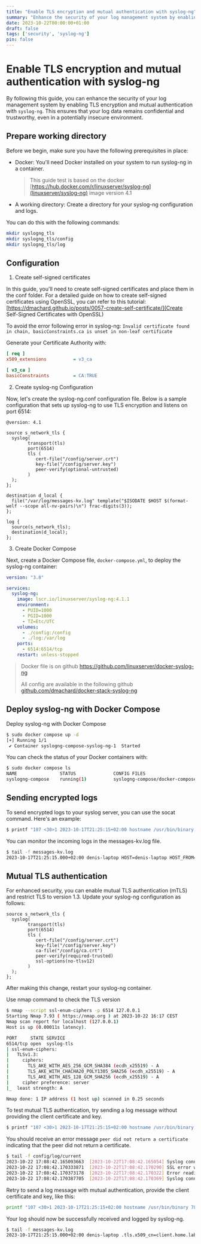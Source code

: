 ```yaml
---
title: "Enable TLS encryption and mutual authentication with syslog-ng"
summary: "Enhance the security of your log management system by enabling TLS encryption and mutual authentication"
date: 2023-10-22T00:00:00+01:00
draft: false
tags: ['security', 'syslog-ng']
pin: false
---
```


# Enable TLS encryption and mutual authentication with syslog-ng

By following this guide, you can enhance the security of your log management system by enabling TLS encryption and mutual authentication with `syslog-ng`. This ensures that your log data remains confidential and trustworthy, even in a potentially insecure environment.

## Prepare working directory

Before we begin, make sure you have the following prerequisites in place:

- Docker: You'll need Docker installed on your system to run syslog-ng in a container.
    > This guide test is based on the docker [https://hub.docker.com/r/linuxserver/syslog-ng](linuxserver/syslog-ng) image version 4.1
- A working directory: Create a directory for your syslog-ng configuration and logs.

You can do this with the following commands:

```bash
mkdir syslogng_tls
mkdir syslogng_tls/config
mkdir syslogng_tls/log
```

## Configuration

1. Create self-signed certificates

In this guide, you'll need to create self-signed certificates and place them in the conf folder.
For a detailed guide on how to create self-signed certificates using OpenSSL, you can refer to this tutorial: [https://dmachard.github.io/posts/0057-create-self-certificate/](Create Self-Signed Certificates with OpenSSL)

To avoid the error following error in syslog-ng: `Invalid certificate found in chain, basicConstraints.ca is unset in non-leaf certificate`

Generate your Certificate Authority with:

```ini
[ req ]
x509_extensions          = v3_ca

[ v3_ca ]
basicConstraints         = CA:TRUE
```

2. Create syslog-ng Configuration

Now, let's create the syslog-ng.conf configuration file. Below is a sample configuration that sets up syslog-ng to use TLS encryption and listens on port 6514:

```plain
@version: 4.1

source s_network_tls {
  syslog(
        transport(tls)
        port(6514)
        tls (
           cert-file("/config/server.crt")
           key-file("/config/server.key")
           peer-verify(optional-untrusted)
        )
  );
};

destination d_local {
  file("/var/log/messages-kv.log" template("$ISODATE $HOST $(format-welf --scope all-nv-pairs)\n") frac-digits(3));
};

log {
  source(s_network_tls);
  destination(d_local);
};
```

3. Create Docker Compose

Next, create a Docker Compose file, `docker-compose.yml`, to deploy the syslog-ng container:

```yaml
version: "3.8"

services:
  syslog-ng:
    image: lscr.io/linuxserver/syslog-ng:4.1.1
    environment:
      - PUID=1000
      - PGID=1000
      - TZ=Etc/UTC
    volumes:
      - ./config:/config
      - ./log:/var/log
    ports:
      - 6514:6514/tcp
    restart: unless-stopped
```

> Docker file is on github https://github.com/linuxserver/docker-syslog-ng
>
> All config are available in the following github [github.com/dmachard/docker-stack-syslog-ng](repository)

## Deploy syslog-ng with Docker Compose

Deploy syslog-ng with Docker Compose

```bash
$ sudo docker compose up -d
[+] Running 1/1
 ✔ Container syslogng-compose-syslog-ng-1  Started
```

You can check the status of your Docker containers with:

```bash
$ sudo docker compose ls
NAME                STATUS              CONFIG FILES
syslogng-compose    running(1)          syslogng-compose/docker-compose.yml
```

## Sending encrypted logs

To send encrypted logs to your syslog server, you can use the socat command. Here's an example:

```bash
$ printf "107 <30>1 2023-10-17T21:25:15+02:00 hostname /usr/bin/binary 78175 tag - This is a sample log message over TLS." | socat - openssl:127.0.0.1:6514,verify=0
```

You can monitor the incoming logs in the messages-kv.log file.

```bash
$ tail -f messages-kv.log
2023-10-17T21:25:15.000+02:00 denis-laptop HOST=denis-laptop HOST_FROM=denis-laptop MESSAGE="This is a sample log message over TLS." MSGID=tag PID=78175 PROGRAM=/usr/bin/binary SOURCE=s_network_tls
```

## Mutual TLS authentication

For enhanced security, you can enable mutual TLS authentication (mTLS) and restrict TLS to version 1.3.
Update your syslog-ng configuration as follows:

```
source s_network_tls {
  syslog(
        transport(tls)
        port(6514)
        tls (
           cert-file("/config/server.crt")
           key-file("/config/server.key")
           ca-file("/config/ca.crt")
           peer-verify(required-trusted)
           ssl-options(no-tlsv12)
        )
  );
};
```

After making this change, restart your syslog-ng container.

Use nmap command to check the TLS version

```bash
$ nmap --script ssl-enum-ciphers -p 6514 127.0.0.1
Starting Nmap 7.93 ( https://nmap.org ) at 2023-10-22 16:17 CEST
Nmap scan report for localhost (127.0.0.1)
Host is up (0.00011s latency).

PORT     STATE SERVICE
6514/tcp open  syslog-tls
| ssl-enum-ciphers: 
|   TLSv1.3: 
|     ciphers: 
|       TLS_AKE_WITH_AES_256_GCM_SHA384 (ecdh_x25519) - A
|       TLS_AKE_WITH_CHACHA20_POLY1305_SHA256 (ecdh_x25519) - A
|       TLS_AKE_WITH_AES_128_GCM_SHA256 (ecdh_x25519) - A
|     cipher preference: server
|_  least strength: A

Nmap done: 1 IP address (1 host up) scanned in 0.25 seconds
```

To test mutual TLS authentication, try sending a log message without providing the client certificate and key. 

```bash
$ printf "107 <30>1 2023-10-17T21:25:15+02:00 hostname /usr/bin/binary 78175 tag - This is a sample log message over TLS." | socat - openssl:127.0.0.1:6514,verify=0
```

You should receive an error message `peer did not return a certificate` indicating that the peer did not return a certificate.

```bash
$ tail -f config/log/current
2023-10-22 17:08:42.165093663  [2023-10-22T17:08:42.165054] Syslog connection accepted; fd='13', client='AF_INET(172.21.0.1:46488)', local='AF_INET(0.0.0.0:6514)'
2023-10-22 17:08:42.170333871  [2023-10-22T17:08:42.170290] SSL error while reading stream; tls_error='error:0A0000C7:SSL routines::peer did not return a certificate', location='/config/syslog-ng.conf:7:4'
2023-10-22 17:08:42.170373178  [2023-10-22T17:08:42.170322] Error reading RFC6587 style framed data; fd='13', error='Connection reset by peer (104)'
2023-10-22 17:08:42.170387705  [2023-10-22T17:08:42.170369] Syslog connection closed; fd='13', client='AF_INET(172.21.0.1:46488)', local='AF_INET(0.0.0.0:6514)'
```

Retry to send a log message with mutual authentication, provide the client certificate and key, like this:

```bash
printf "107 <30>1 2023-10-17T21:25:15+02:00 hostname /usr/bin/binary 78175 tag - This is a sample log message over TLS." | socat - openssl:127.0.0.1:6514,cert=config/client.crt,key=config/client.key,verify=0
```

Your log should now be successfully received and logged by syslog-ng.

```bash
$ tail -f messages-kv.log
2023-10-17T21:25:15.000+02:00 denis-laptop .tls.x509_cn=client.home.lab .tls.x509_o=Home .tls.x509_ou=Lab HOST=denis-laptop HOST_FROM=denis-laptop MESSAGE="This is a sample log message over TLS." MSGID=tag PID=78175 PROGRAM=/usr/bin/binary SOURCE=s_network_tls
```
